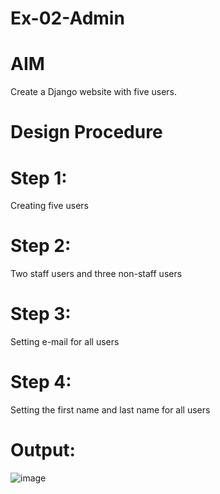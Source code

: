 # Ex-02-Admin

# AIM
Create a Django website with five users.

# Design Procedure
# Step 1:
Creating five users
# Step 2:
Two staff users and three non-staff users
# Step 3:
Setting e-mail for all users
# Step 4:
Setting the first name and last name for all users
# Output:
![image](https://github.com/Goutham2306/ODD2023-WT-Ex-02-Admin/assets/138971154/fe267365-9c44-44fb-971c-9129b192bdfc)


